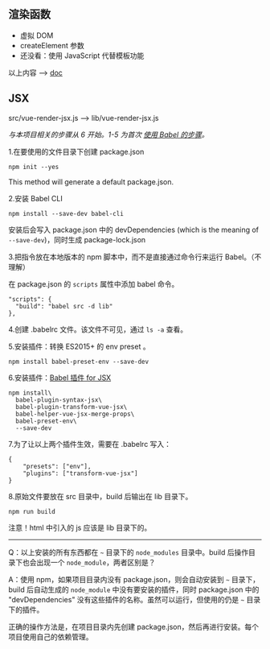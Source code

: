 
## 渲染函数

* 虚拟 DOM
* createElement 参数
* 还没看：使用 JavaScript 代替模板功能

以上内容 --> [doc](https://github.com/carolinezhao/Vue.js-guide-demo/tree/master/render/doc)


## JSX

src/vue-render-jsx.js --> lib/vue-render-jsx.js

_与本项目相关的步骤从 6 开始。1-5 为首次 [使用 Babel 的步骤](https://babeljs.cn/docs/setup#installation)。_

1.在要使用的文件目录下创建 package.json
 
    npm init --yes
    
This method will generate a default package.json.

2.安装 Babel CLI

    npm install --save-dev babel-cli
    
安装后会写入 package.json 中的 devDependencies (which is the meaning of `--save-dev`)，同时生成 package-lock.json
    
3.把指令放在本地版本的 npm 脚本中，而不是直接通过命令行来运行 Babel。（不理解）

在 package.json 的 `scripts` 属性中添加 babel 命令。

    "scripts": {
      "build": "babel src -d lib"
    },

4.创建 .babelrc 文件。该文件不可见，通过 `ls -a` 查看。

5.安装插件：转换 ES2015+ 的 env preset 。

    npm install babel-preset-env --save-dev


6.安装插件：[Babel 插件 for JSX](https://github.com/vuejs/babel-plugin-transform-vue-jsx)

    npm install\
      babel-plugin-syntax-jsx\
      babel-plugin-transform-vue-jsx\
      babel-helper-vue-jsx-merge-props\
      babel-preset-env\
      --save-dev

7.为了让以上两个插件生效，需要在 .babelrc 写入：

	{
  		"presets": ["env"],
  		"plugins": ["transform-vue-jsx"]
	}

8.原始文件要放在 src 目录中，build 后输出在 lib 目录下。

    npm run build

注意！html 中引入的 js 应该是 lib 目录下的。

***

Q：以上安装的所有东西都在 `~` 目录下的 `node_modules` 目录中。build 后操作目录下也会出现一个 `node_module`，两者区别是？

A：使用 npm，如果项目目录内没有 package.json，则会自动安装到 `~` 目录下，build 后自动生成的 `node_module` 中没有要安装的插件，同时 package.json 中的 "devDependencies" 没有这些插件的名称。虽然可以运行，但使用的仍是 `~` 目录下的插件。

正确的操作方法是，在项目目录内先创建 package.json，然后再进行安装。每个项目使用自己的依赖管理。